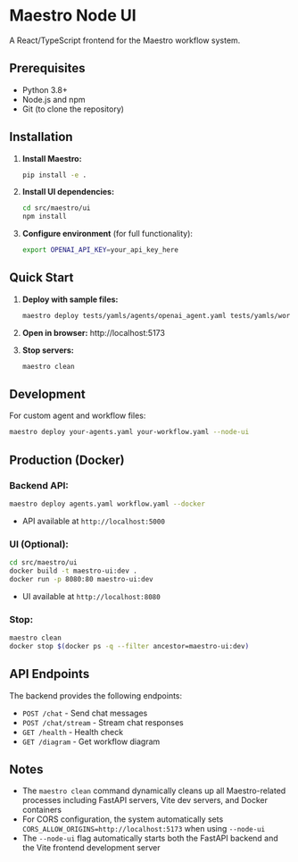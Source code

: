 # Maestro Node UI

A React/TypeScript frontend for the Maestro workflow system.

## Prerequisites

- Python 3.8+
- Node.js and npm
- Git (to clone the repository)

## Installation

1. **Install Maestro:**
   ```bash
   pip install -e .
   ```

2. **Install UI dependencies:**
   ```bash
   cd src/maestro/ui
   npm install
   ```

3. **Configure environment** (for full functionality):
   ```bash
   export OPENAI_API_KEY=your_api_key_here
   ```

## Quick Start

1. **Deploy with sample files:**
   ```bash
   maestro deploy tests/yamls/agents/openai_agent.yaml tests/yamls/workflows/openai_mcp_workflow.yaml --node-ui
   ```

2. **Open in browser:**
   http://localhost:5173

3. **Stop servers:**
   ```bash
   maestro clean
   ```

## Development

For custom agent and workflow files:

```bash
maestro deploy your-agents.yaml your-workflow.yaml --node-ui
```

## Production (Docker)

### Backend API:
```bash
maestro deploy agents.yaml workflow.yaml --docker
```
- API available at `http://localhost:5000`

### UI (Optional):
```bash
cd src/maestro/ui
docker build -t maestro-ui:dev .
docker run -p 8080:80 maestro-ui:dev
```
- UI available at `http://localhost:8080`

### Stop:
```bash
maestro clean
docker stop $(docker ps -q --filter ancestor=maestro-ui:dev)
```

## API Endpoints

The backend provides the following endpoints:

- `POST /chat` - Send chat messages
- `POST /chat/stream` - Stream chat responses  
- `GET /health` - Health check
- `GET /diagram` - Get workflow diagram

## Notes

- The `maestro clean` command dynamically cleans up all Maestro-related processes including FastAPI servers, Vite dev servers, and Docker containers
- For CORS configuration, the system automatically sets `CORS_ALLOW_ORIGINS=http://localhost:5173` when using `--node-ui`
- The `--node-ui` flag automatically starts both the FastAPI backend and the Vite frontend development server